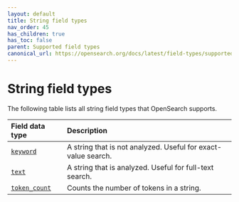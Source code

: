 ```yaml
---
layout: default
title: String field types
nav_order: 45
has_children: true
has_toc: false
parent: Supported field types
canonical_url: https://opensearch.org/docs/latest/field-types/supported-field-types/string/
---
```


# String field types

The following table lists all string field types that OpenSearch supports.

Field data type | Description
:--- | :---  
[`keyword`]({{site.url}}{{site.baseurl}}/opensearch/supported-field-types/keyword/) | A string that is not analyzed. Useful for exact-value search.
[`text`]({{site.url}}{{site.baseurl}}/opensearch/supported-field-types/text/) | A string that is analyzed. Useful for full-text search.
[`token_count`]({{site.url}}{{site.baseurl}}/opensearch/supported-field-types/token-count/)  | Counts the number of tokens in a string. 
